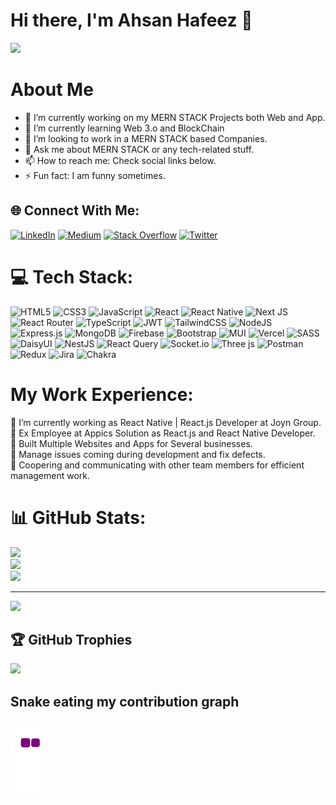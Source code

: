 # Hi there, I'm Ahsan Hafeez 👋
[![](https://visitcount.itsvg.in/api?id=AhsanHafeez2525&icon=0&color=0)](https://visitcount.itsvg.in)


# About Me
- 🔭 I’m currently working on my MERN STACK Projects both Web and App.
- 🌱 I’m currently learning Web 3.o and BlockChain
- 👯 I’m looking to work in a MERN STACK based Companies.
- 💬 Ask me about MERN STACK or any tech-related stuff.
- 📫 How to reach me: Check social links below.
- ⚡ Fun fact: I am funny sometimes.
## 🌐 Connect With Me:
[![LinkedIn](https://img.shields.io/badge/LinkedIn-%230077B5.svg?logo=linkedin&logoColor=white)](https://linkedin.com/in/ahsan-hafeez-satti) [![Medium](https://img.shields.io/badge/Medium-12100E?logo=medium&logoColor=white)](https://medium.com/@@ahsansatti402) [![Stack Overflow](https://img.shields.io/badge/-Stackoverflow-FE7A16?logo=stack-overflow&logoColor=white)](https://stackoverflow.com/users/18353673/ahsan-hafeez) [![Twitter](https://img.shields.io/badge/Twitter-%231DA1F2.svg?logo=Twitter&logoColor=white)](https://twitter.com/https://twitter.com/ahsansatti502)  

# 💻 Tech Stack:
![HTML5](https://img.shields.io/badge/html5-%23E34F26.svg?style=for-the-badge&logo=html5&logoColor=white) 
![CSS3](https://img.shields.io/badge/css3-%231572B6.svg?style=for-the-badge&logo=css3&logoColor=white) 
![JavaScript](https://img.shields.io/badge/javascript-%23323330.svg?style=for-the-badge&logo=javascript&logoColor=%23F7DF1E) 
![React](https://img.shields.io/badge/react-%2320232a.svg?style=for-the-badge&logo=react&logoColor=%2361DAFB) 
![React Native](https://img.shields.io/badge/react_native-%2320232a.svg?style=for-the-badge&logo=react&logoColor=%2361DAFB) 
![Next JS](https://img.shields.io/badge/Next-black?style=for-the-badge&logo=next.js&logoColor=white) 
![React Router](https://img.shields.io/badge/React_Router-CA4245?style=for-the-badge&logo=react-router&logoColor=white) 
![TypeScript](https://img.shields.io/badge/typescript-%23007ACC.svg?style=for-the-badge&logo=typescript&logoColor=white) 
![JWT](https://img.shields.io/badge/JWT-black?style=for-the-badge&logo=JSON%20web%20tokens) 
![TailwindCSS](https://img.shields.io/badge/tailwindcss-%2338B2AC.svg?style=for-the-badge&logo=tailwind-css&logoColor=white) 
![NodeJS](https://img.shields.io/badge/node.js-6DA55F?style=for-the-badge&logo=node.js&logoColor=white) 
![Express.js](https://img.shields.io/badge/express.js-%23404d59.svg?style=for-the-badge&logo=express&logoColor=%2361DAFB) 
![MongoDB](https://img.shields.io/badge/MongoDB-%234ea94b.svg?style=for-the-badge&logo=mongodb&logoColor=white) 
![Firebase](https://img.shields.io/badge/firebase-%23039BE5.svg?style=for-the-badge&logo=firebase) 
![Bootstrap](https://img.shields.io/badge/bootstrap-%23563D7C.svg?style=for-the-badge&logo=bootstrap&logoColor=white) 
![MUI](https://img.shields.io/badge/MUI-%230081CB.svg?style=for-the-badge&logo=material-ui&logoColor=white)
![Vercel](https://img.shields.io/badge/vercel-%23000000.svg?style=for-the-badge&logo=vercel&logoColor=white) 
![SASS](https://img.shields.io/badge/SASS-hotpink.svg?style=for-the-badge&logo=SASS&logoColor=white) 
![DaisyUI](https://img.shields.io/badge/daisyui-5A0EF8?style=for-the-badge&logo=daisyui&logoColor=white) 
![NestJS](https://img.shields.io/badge/nestjs-%23E0234E.svg?style=for-the-badge&logo=nestjs&logoColor=white) 
![React Query](https://img.shields.io/badge/-React%20Query-FF4154?style=for-the-badge&logo=react%20query&logoColor=white) 
![Socket.io](https://img.shields.io/badge/Socket.io-black?style=for-the-badge&logo=socket.io&badgeColor=010101) 
![Three js](https://img.shields.io/badge/threejs-black?style=for-the-badge&logo=three.js&logoColor=white) 
![Postman](https://img.shields.io/badge/Postman-FF6C37?style=for-the-badge&logo=postman&logoColor=white) 
![Redux](https://img.shields.io/badge/redux-%23593d88.svg?style=for-the-badge&logo=redux&logoColor=white) 
![Jira](https://img.shields.io/badge/jira-%230A0FFF.svg?style=for-the-badge&logo=jira&logoColor=white)
![Chakra](https://img.shields.io/badge/chakra-%234ED1C5.svg?style=for-the-badge&logo=chakraui&logoColor=white) 




# My Work Experience:
🔭 I’m currently working as React Native | React.js Developer at Joyn Group.
<br>
🙋 Ex Employee at Appics Solution as React.js and React Native Developer.
<br>
🚀 Built Multiple Websites and Apps for Several businesses.
<br>
🙋 Manage issues coming during development and fix defects.
<br>
🙋 Coopering and communicating with other team members for efficient management work.
# 📊 GitHub Stats:
![](https://github-readme-stats.vercel.app/api?username=AhsanHafeez2525&theme=city_light&hide_border=true&include_all_commits=false&count_private=false)<br/>
![](https://github-readme-streak-stats.herokuapp.com/?user=AhsanHafeez2525&theme=city_light&hide_border=true)<br/>
![](https://github-readme-stats.vercel.app/api/top-langs/?username=AhsanHafeez2525&theme=city_light&hide_border=true&include_all_commits=false&count_private=false&layout=compact)

---
[![](https://visitcount.itsvg.in/api?id=AhsanHafeez2525&icon=0&color=0)](https://visitcount.itsvg.in)



## 🏆 GitHub Trophies
![](https://github-profile-trophy.vercel.app/?username=AhsanHafeez2525&theme=flat&no-frame=true&no-bg=false&margin-w=4)


## Snake eating my contribution graph

![snake gif](https://github.com/AhsanHafeez2525/AhsanHafeez2525/blob/output/github-contribution-grid-snake.gif)
---






